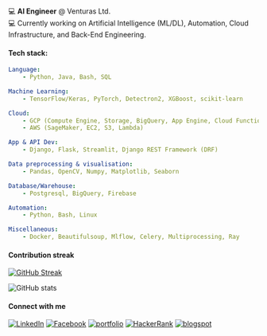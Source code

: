 
:computer:   **AI Engineer** @ Venturas Ltd. </br>
:computer:   Currently working on Artificial Intelligence (ML/DL), Automation, Cloud Infrastructure, and Back-End Engineering.</br>

#### Tech stack: 

```yaml
Language: 
    - Python, Java, Bash, SQL

Machine Learning: 
    - TensorFlow/Keras, PyTorch, Detectron2, XGBoost, scikit-learn

Cloud: 
    - GCP (Compute Engine, Storage, BigQuery, App Engine, Cloud Functions) 
    - AWS (SageMaker, EC2, S3, Lambda)

App & API Dev: 
    - Django, Flask, Streamlit, Django REST Framework (DRF)

Data preprocessing & visualisation: 
    - Pandas, OpenCV, Numpy, Matplotlib, Seaborn

Database/Warehouse: 
    - Postgresql, BigQuery, Firebase

Automation: 
    - Python, Bash, Linux

Miscellaneous: 
    - Docker, Beautifulsoup, Mlflow, Celery, Multiprocessing, Ray
```


#### Contribution streak

[![GitHub Streak](http://github-readme-streak-stats.herokuapp.com?user=sksoumik&date_format=M%20j%5B%2C%20Y%5D)](https://git.io/streak-stats)

![GitHub stats](https://github-readme-stats.vercel.app/api?username=sksoumik&count_private=true&theme=graywhite)


#### Connect with me

<a href="https://www.linkedin.com/in/sksoumik/" target="_blank"><img src="https://img.shields.io/badge/linkedin-%40sksoumik-blue" alt="LinkedIn"></a>
<a href="https://www.facebook.com/sadmanks" target="_blank"><img src="https://img.shields.io/badge/facebook-%40sadmanks-9cf" alt="Facebook"></a>
<a href="https://sksoumik.github.io/" target="_blank"><img src="https://img.shields.io/badge/portfolio-sksoumik-success" alt="portfolio"></a>
<a href="https://www.hackerrank.com/sadmanks" target="_blank"><img src="https://img.shields.io/badge/HackeRank-sadmanks-success" alt="HackerRank"></a>
<a href="https://sksoumik.blogspot.com/" target="_blank"><img src="https://img.shields.io/badge/blog-%40sksoumik-orange" alt="blogspot"></a>

</br>
